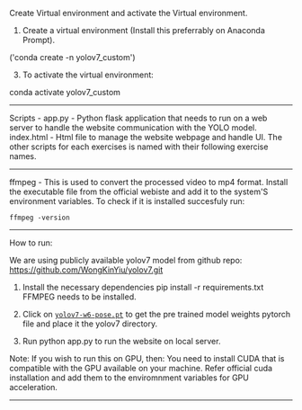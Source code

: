 Create Virtual environment and activate the Virtual environment.

1. Create a virtual environment (Install this preferrably on Anaconda Prompt).

('conda create -n yolov7_custom')

3. To activate the virtual environment:


conda activate yolov7_custom

---------------------------------------------------------------------------------------------------------------------------------------------
Scripts -
	app.py - Python flask application that needs to run on a web server to handle the website communication with the YOLO model.
	index.html - Html file to manage the website webpage and handle UI.
	The other scripts for each exercises is named with their following exercise names.

----------------------------------------------------------------------------------------------------------------------------------------------
ffmpeg -
	This is used to convert the processed video to mp4 format.
	Install the executable file from the official webiste and add it to the system'S environment variables.
	To check if it is installed succesfuly run: 
 
 	ffmpeg -version

----------------------------------------------------------------------------------------------------------------------------------------------
How to run:

We are using publicly available yolov7 model from github repo: https://github.com/WongKinYiu/yolov7.git
1. Install the necessary dependencies
	pip install -r requirements.txt
	FFMPEG needs to be installed. 
	
2. Click on [`yolov7-w6-pose.pt`](https://github.com/WongKinYiu/yolov7/releases/download/v0.1/yolov7-w6-pose.pt) to get the pre trained model weights pytorch file and place it the yolov7 directory.

3. Run python app.py to run the website on local server.	


Note: If you wish to run this on GPU, then:
You need to install CUDA that is compatible with the GPU available on your machine. Refer official cuda installation and add them to the enviromnment variables for GPU acceleration.

-----------------------------------------------------------------------------------------------------------------------------------------------





